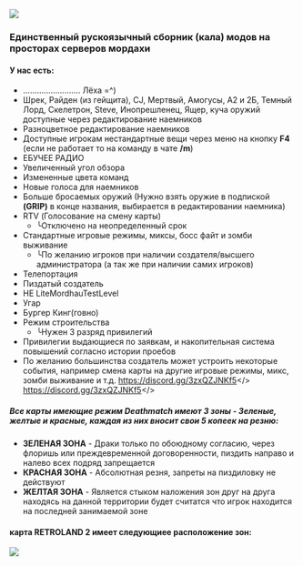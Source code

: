 ![](https://cdn.discordapp.com/attachments/968942076823744602/1150120156551467038/Sershograd.png)
### Единственный рускоязычный сборник (кала) модов на просторах серверов мордахи
#### У нас есть:
 - ......................... Лёха =^)
 - Шрек, Райден (из гейщита), CJ, Мертвый, Амогусы, А2 и 2Б, Темный Лорд, Скелетрон, Steve, Инопрешленец, Ящер, куча оружий доступные через редактирование наемников
 - Разноцветное редактирование наемников
 - Доступные игрокам нестандартные вещи через меню на кнопку **F4** (если не работает то на команду в чате **/m**)
 - ЕБУЧЕЕ РАДИО
 - Увеличенный угол обзора
 - Измененные цвета команд
 - Новые голоса для наемников
 - Больше бросаемых оружий (Нужно взять оружие в подпиской **(GRIP)** в конце названия, выбирается в редактировании наемника)
 - RTV (Голосование на смену карты) 
   - ╰Отключено на неопределенный срок
 - Стандартные игровые режимы, миксы, босс файт и зомби выживание
   - ╰По желанию игроков при наличии создателя/высшего администратора (а так же при наличии самих игроков)
 - Телепортация
 - Пиздатый создатель
 - НЕ LiteMordhauTestLevel
 - Угар
 - Бургер Кинг(говно)
 - Режим строительства
   - ╰Нужен 3 разряд привилегий
 - Привилегии выдающиеся по заявкам, и накопительная система повышений согласно истории проебов
 - По желанию большинства создатель может устроить некоторые события, например смена карты на другие игровые режимы, микс, зомби выживание и т.д.
<a id="   • Свод правил перечисленные в Дискорд сервере">https://discord.gg/3zxQZJNKf5</>
<a id="   • Дискорд сервер">https://discord.gg/3zxQZJNKf5</>

##### Все карты имеющие режим Deathmatch имеют 3 зоны - Зеленые, желтые и красные, каждая из них вносит свои 5 копеек на резню:
 - **ЗЕЛЕНАЯ ЗОНА** - Драки только по обоюдному согласию, через флоришь или преждевременной договоренности, пиздить направо и налево всех подряд запрещается
 - **КРАСНАЯ ЗОНА** - Абсолютная резня, запреты на пиздиловку не действуют 
 - **ЖЕЛТАЯ ЗОНА** - Является стыком наложения зон друг на друга находясь на данной территории будет считатся что игрок находится на последней занимаемой зоне
#### **карта RETROLAND 2 имеет следующиее расположение зон:**
![](https://cdn.discordapp.com/attachments/1148686996009664542/1150223941948932096/retroland_ffaduel_transparent.png)
